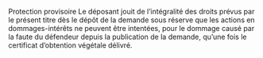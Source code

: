 Protection provisoire
Le déposant jouit de l’intégralité des droits prévus par le présent titre dès le dépôt de la
demande sous réserve que les actions en dommages-intérêts ne peuvent être intentées, pour le
dommage causé par la faute du défendeur depuis la publication de la demande, qu’une fois le
certificat d’obtention végétale délivré.